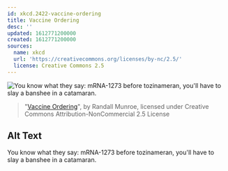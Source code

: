 ```yaml
---
id: xkcd.2422-vaccine-ordering
title: Vaccine Ordering
desc: ''
updated: 1612771200000
created: 1612771200000
sources:
  name: xkcd
  url: 'https://creativecommons.org/licenses/by-nc/2.5/'
  license: Creative Commons 2.5
---
```

![You know what they say: mRNA-1273 before tozinameran, you'll have to slay a banshee in a catamaran.](https://imgs.xkcd.com/comics/vaccine_ordering.png)
> "[Vaccine Ordering](https://xkcd.com/2422/)", by Randall Munroe, licensed under Creative Commons Attribution-NonCommercial 2.5 License

## Alt Text
You know what they say: mRNA-1273 before tozinameran, you'll have to slay a banshee in a catamaran.
